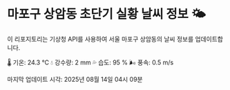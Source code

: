 
# 마포구 상암동 초단기 실황 날씨 정보 🌤️

이 리포지토리는 기상청 API를 사용하여 서울 마포구 상암동의 날씨 정보를 업데이트합니다. 

🌡️ 기온: 24.3 ℃
💧 강수량: 2 mm
💦 습도: 95 %
🌬️ 풍속: 0.5 m/s

마지막 업데이트 시각: 2025년 08월 14일 04시 09분    
